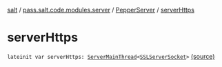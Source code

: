 [salt](../../index.md) / [pass.salt.code.modules.server](../index.md) / [PepperServer](index.md) / [serverHttps](./server-https.md)

# serverHttps

`lateinit var serverHttps: `[`ServerMainThread`](../-server-main-thread/index.md)`<`[`SSLServerSocket`](https://docs.oracle.com/javase/6/docs/api/javax/net/ssl/SSLServerSocket.html)`>` [(source)](https://github.com/kurbaniec-tgm/salt/tree/master/code/modules/server/PepperServer.kt#L28)